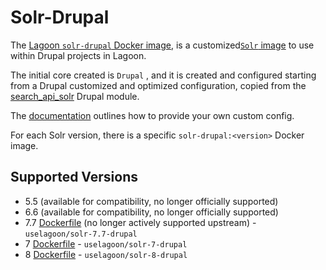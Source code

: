# Solr-Drupal

The [Lagoon `solr-drupal` Docker image](https://github.com/uselagoon/lagoon-images/blob/main/images/solr-drupal/7.7.Dockerfile), is a customized[`Solr` image](./) to use within Drupal projects in Lagoon.

The initial core created is `Drupal` , and it is created and configured starting from a Drupal customized and optimized configuration, copied from the [search\_api\_solr](https://www.drupal.org/project/search_api_solr) Drupal module.

The [documentation](./#lagoon-adaptions) outlines how to provide your own custom config.

For each Solr version, there is a specific `solr-drupal:<version>` Docker image.

## Supported Versions

* 5.5 \(available for compatibility, no longer officially supported\)
* 6.6 \(available for compatibility, no longer officially supported\)
* 7.7 [Dockerfile](https://github.com/uselagoon/lagoon-images/blob/main/images/solr-drupal/7.7.Dockerfile) (no longer actively supported upstream) - `uselagoon/solr-7.7-drupal`
* 7 [Dockerfile](https://github.com/uselagoon/lagoon-images/blob/main/images/solr-drupal/7.Dockerfile) - `uselagoon/solr-7-drupal`
* 8 [Dockerfile](https://github.com/uselagoon/lagoon-images/blob/main/images/solr-drupal/8.Dockerfile) - `uselagoon/solr-8-drupal`
